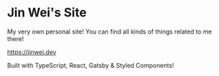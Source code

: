 # Jin Wei's Site

My very own personal site! You can find all kinds of things related to me there!

https://jinwei.dev

Built with TypeScript, React, Gatsby & Styled Components!
